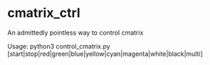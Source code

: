 # cmatrix_ctrl
An admittedly pointless way to control cmatrix

Usage: python3 control_cmatrix.py [start|stop|red|green|blue|yellow|cyan|magenta|white|black|multi]
